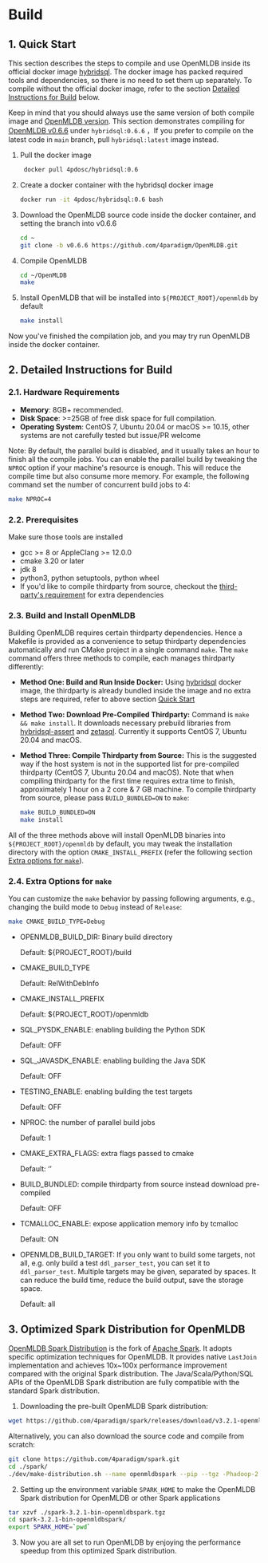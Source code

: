 # Build

## 1. Quick Start

[quick-start]: quick-start

This section describes the steps to compile and use OpenMLDB inside its official docker image [hybridsql](https://hub.docker.com/r/4pdosc/hybridsql).
The docker image has packed required tools and dependencies, so there is no need to set them up separately. To compile without the official docker image, refer to the section [Detailed Instructions for Build](#detailed-instructions-for-build) below.

Keep in mind that you should always use the same version of both compile image and [OpenMLDB version](https://github.com/4paradigm/OpenMLDB/releases). This section demonstrates compiling for [OpenMLDB v0.6.6](https://github.com/4paradigm/OpenMLDB/releases/tag/v0.6.6) under `hybridsql:0.6.6` ，If you prefer to compile on the latest code in `main` branch, pull `hybridsql:latest` image instead.

1. Pull the docker image

   ```bash
    docker pull 4pdosc/hybridsql:0.6
   ```

2. Create a docker container with the hybridsql docker image

   ```bash
   docker run -it 4pdosc/hybridsql:0.6 bash
   ```

3. Download the OpenMLDB source code inside the docker container, and setting the branch into v0.6.6

   ```bash
   cd ~
   git clone -b v0.6.6 https://github.com/4paradigm/OpenMLDB.git
   ```

4. Compile OpenMLDB

   ```bash
   cd ~/OpenMLDB
   make
   ```

5. Install OpenMLDB that will be installed into `${PROJECT_ROOT}/openmldb` by default

   ```bash
   make install
   ```

Now you've finished the compilation job, and you may try run OpenMLDB inside the docker container.

## 2. Detailed Instructions for Build

[build]: build

### 2.1. Hardware Requirements

- **Memory**: 8GB+ recommended.
- **Disk Space**: >=25GB of free disk space for full compilation.
- **Operating System**: CentOS 7, Ubuntu 20.04 or macOS >= 10.15, other systems are not carefully tested but issue/PR welcome

Note: By default, the parallel build is disabled, and it usually takes an hour to finish all the compile jobs. You can enable the parallel build by tweaking the `NPROC` option if your machine's resource is enough. This will reduce the compile time but also consume more memory. For example, the following command set the number of concurrent build jobs to 4:

```bash
make NPROC=4
```

### 2.2. Prerequisites

Make sure those tools are installed

- gcc >= 8 or AppleClang >= 12.0.0
- cmake 3.20 or later
- jdk 8
- python3, python setuptools, python wheel
- If you'd like to compile thirdparty from source, checkout the [third-party's requirement](../../third-party/README.md) for extra dependencies

### 2.3. Build and Install OpenMLDB

Building OpenMLDB requires certain thirdparty dependencies. Hence a Makefile is provided as a convenience to setup thirdparty dependencies automatically and run CMake project in a single command `make`. The `make` command offers three methods to compile, each manages thirdparty differently:

- **Method One: Build and Run Inside Docker:** Using [hybridsql](https://hub.docker.com/r/4pdosc/hybridsql) docker image, the thirdparty is already bundled inside the image and no extra steps are required, refer to above section [Quick Start](#quick-start)
- **Method Two: Download Pre-Compiled Thirdparty:**  Command is `make && make install`. It downloads necessary prebuild libraries from [hybridsql-assert](https://github.com/4paradigm/hybridsql-asserts/releases) and [zetasql](https://github.com/4paradigm/zetasql/releases).  Currently it supports CentOS 7, Ubuntu 20.04 and macOS.
- **Method Three: Compile Thirdparty from Source:** This is the suggested way if the host system is not in the supported list for pre-compiled thirdparty (CentOS 7, Ubuntu 20.04 and macOS). Note that when compiling thirdparty for the first time requires extra time to finish, approximately 1 hour on a 2 core & 7 GB machine. To compile thirdparty from source, please pass `BUILD_BUNDLED=ON` to `make`:
  
   ```bash
   make BUILD_BUNDLED=ON
   make install
   ```

All of the three methods above will install OpenMLDB binaries into `${PROJECT_ROOT}/openmldb` by default, you may tweak the installation directory with the option `CMAKE_INSTALL_PREFIX` (refer the following section [Extra options for `make`](#24-extra-options-for-make)).

### 2.4. Extra Options for `make`

You can customize the `make` behavior by passing following arguments, e.g., changing the build mode to `Debug` instead of `Release`:

```bash
make CMAKE_BUILD_TYPE=Debug
```

- OPENMLDB_BUILD_DIR: Binary build directory

  Default: ${PROJECT_ROOT}/build

- CMAKE_BUILD_TYPE

  Default: RelWithDebInfo

- CMAKE_INSTALL_PREFIX

  Default: ${PROJECT_ROOT}/openmldb

- SQL_PYSDK_ENABLE: enabling building the Python SDK

  Default: OFF

- SQL_JAVASDK_ENABLE: enabling building the Java SDK

  Default: OFF

- TESTING_ENABLE: enabling building the test targets

  Default: OFF

- NPROC: the number of parallel build jobs

  Default: 1

- CMAKE_EXTRA_FLAGS: extra flags passed to cmake

  Default: ‘’

- BUILD_BUNDLED: compile thirdparty from source instead download pre-compiled

  Default: OFF

- TCMALLOC_ENABLE: expose application memory info by tcmalloc

  Default: ON

- OPENMLDB_BUILD_TARGET: If you only want to build some targets, not all, e.g. only build a test `ddl_parser_test`, you can set it to `ddl_parser_test`. Multiple targets may be given, separated by spaces. It can reduce the build time, reduce the build output, save the storage space.

  Default: all

## 3. Optimized Spark Distribution for OpenMLDB

[OpenMLDB Spark Distribution](https://github.com/4paradigm/spark) is the fork of [Apache Spark](https://github.com/apache/spark). It adopts specific optimization techniques for OpenMLDB. It provides native `LastJoin` implementation and achieves 10x~100x performance improvement compared with the original Spark distribution. The Java/Scala/Python/SQL APIs of the OpenMLDB Spark distribution are fully compatible with the standard Spark distribution.

1. Downloading the pre-built OpenMLDB Spark distribution:

```bash
wget https://github.com/4paradigm/spark/releases/download/v3.2.1-openmldb0.6.6/spark-3.2.1-bin-openmldbspark.tgz
```

Alternatively, you can also download the source code and compile from scratch:

```bash
git clone https://github.com/4paradigm/spark.git
cd ./spark/
./dev/make-distribution.sh --name openmldbspark --pip --tgz -Phadoop-2.7 -Pyarn -Pallinone
```

2. Setting up the environment variable `SPARK_HOME` to make the OpenMLDB Spark distribution for OpenMLDB or other Spark applications

```bash
tar xzvf ./spark-3.2.1-bin-openmldbspark.tgz
cd spark-3.2.1-bin-openmldbspark/
export SPARK_HOME=`pwd`
```

3. Now you are all set to run OpenMLDB by enjoying the performance speedup from this optimized Spark distribution.

